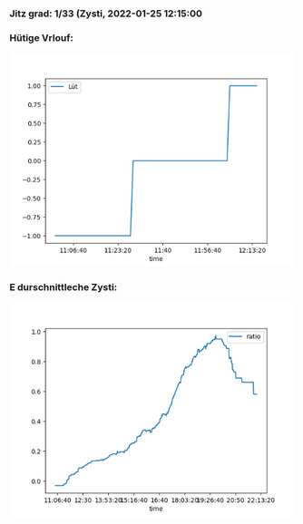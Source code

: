 ### Jitz grad: 1/33 (Zysti, 2022-01-25 12:15:00

### Hütige Vrlouf:
![Graph](Today.png)

### E durschnittleche Zysti:
![Graph](Zysti.png)